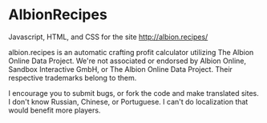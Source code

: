 # AlbionRecipes
Javascript, HTML, and CSS for the site http://albion.recipes/

albion.recipes is an automatic crafting profit calculator utilizing The Albion Online Data Project. We're not associated or endorsed by Albion Online, Sandbox Interactive GmbH, or The Albion Online Data Project. Their respective trademarks belong to them.

I encourage you to submit bugs, or fork the code and make translated sites. I don't know Russian, Chinese, or Portuguese. I can't do localization that would benefit more players.
